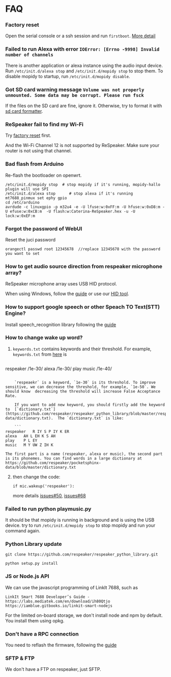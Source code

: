 # FAQ

### Factory reset

  Open the serial console or a ssh session and run `firstboot`. [More detail](https://github.com/respeaker/get_started_with_respeaker/wiki/factory-reset)

### Failed to run Alexa with error `IOError: [Errno -9998] Invalid number of channels`

  There is another application or alexa instance using the audio input device. Run `/etc/init.d/alexa stop` and `/etc/init.d/mopidy stop` to stop them. To disable mopidy to startup, run `/etc/init.d/mopidy disable`.

### Got SD card warning message `Volume was not properly unmounted. Some data may be corrupt. Please run fsck`

  If the files on the SD card are fine, ignore it. Otherwise, try to format it with [sd card formatter](https://www.sdcard.org/downloads/formatter_4/).

### ReSpeaker fail to find my Wi-Fi

Try [factory reset](https://github.com/respeaker/get_started_with_respeaker/blob/master/faq.md#factory-reset) first.

  And the Wi-Fi Channel 12 is not supported by ReSpeaker. Make sure your router is not using that channel.


### Bad flash from Arduino

Re-flash the bootloader on openwrt.

	/etc/init.d/mopidy stop  # stop mopidy if it's running, mopidy-hallo plugin will use SPI
	/etc/init.d/alexa stop      # stop alexa if it's running
    mt7688_pinmux set ephy gpio
    cd /etc/arduino
    avrdude -c linuxgpio -p m32u4 -e -U lfuse:w:0xFF:m -U hfuse:w:0xD8:m -U efuse:w:0xCB:m  -U flash:w:Caterina-ReSpeaker.hex -u -U lock:w:0xEF:m

### Forgot the password of WebUI

Reset the juci password

	orangectl passwd root 12345678  //replace 12345678 with the password you want to set


### How to get audio source direction from respeaker microphone array?

ReSpeaker microphone array uses USB HID protocol.

When using Windows, follow the [guide](https://github.com/respeaker/get_started_with_respeaker/wiki/Mic-Array) or use our [HID tool](https://github.com/Fuhua-Chen/ReSpeaker-Microphone-Array-HID-tool).

### How to support google speech or other Speach TO Text(STT) Engine?

Install speech\_recognition library following the [guide](https://github.com/respeaker/get_started_with_respeaker/wiki/Use-speech_recognition-python-library)


### How to change wake up word?

1. `keywords.txt` contains keywords and their threshold. For example, `keywords.txt` from [here](https://github.com/respeaker/respeaker_python_library/blob/master/respeaker/pocketsphinx-data/keywords.txt) is

	```
respeaker /1e-30/
alexa /1e-30/
play music /1e-40/
```

	`respeaekr` is a keyword, `1e-30` is its threshold. To improve sensitive, we can decrease the threshold, for example, `1e-50`. We should know  decreasing the threshold will increase False Acceptance Rate.

	If you want to add new keyword, you should firstly add the keyword to  [`dictionary.txt`](https://github.com/respeaker/respeaker_python_library/blob/master/respeaker/pocketsphinx-data/dictionary.txt).  The `dictionary.txt` is like:

	```
respeaker	R IY S P IY K ER
alexa	AH L EH K S AH
play	P L EY
music	M Y UW Z IH K
```

	The first part is a name (respeaker, alexa or music), the second part is its phonemes. You can find words in a large dictionary at https://github.com/respeaker/pocketsphinx-data/blob/master/dictionary.txt

2. then change the code:
	
	```if mic.wakeup('respeaker'):```
	
	more details [issues#50](https://github.com/respeaker/get_started_with_respeaker/issues/50), [issues#68](https://github.com/respeaker/get_started_with_respeaker/issues/68)



### Failed to run python playmusic.py

It should be that mopidy is running in background and is using the USB device. try to run ```/etc/init.d/mopidy stop``` to stop mopidy and run your command again.

### Python Library update
    git clone https://github.com/respeaker/respeaker_python_library.git

    python setup.py install



### JS or Node.js API

We can use the javascript programming of LinkIt 7688, such as

    LinkIt Smart 7688 Developer’s Guide - https://labs.mediatek.com/en/download/ih80Qtjo
    https://iamblue.gitbooks.io/linkit-smart-nodejs
For the limited on-board storage, we don't install node and npm by default. You install them using opkg.


### Don't have a RPC connection

You need to reflash the firmware, following the [guide](https://github.com/respeaker/get_started_with_respeaker/blob/master/QuickStart.md#update-for-old-version)


	
### SFTP & FTP
We don't have a FTP on respeaker, just SFTP.
	


	